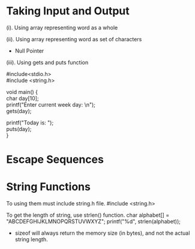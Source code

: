 # Taking Input and Output

(i). Using array representing word as a whole

(ii). Using array representing word as set of characters
* Null Pointer

(iii). Using gets and puts function

  #include<stdio.h>  
  #include <string.h>  
   
  void main()
  {    
  char day[10];    
  printf("Enter current week day: \n");    
  gets(day);
   
  printf("Today is: ");    
  puts(day);  
  }


# Escape Sequences


# String Functions

To using them must include string.h file.
  #include <string.h>

To get the length of string, use strlen() function.
  char alphabet[] = "ABCDEFGHIJKLMNOPQRSTUVWXYZ";
  printf("%d", strlen(alphabet));

- sizeof will always return the memory size (in bytes), and not the actual string length.

